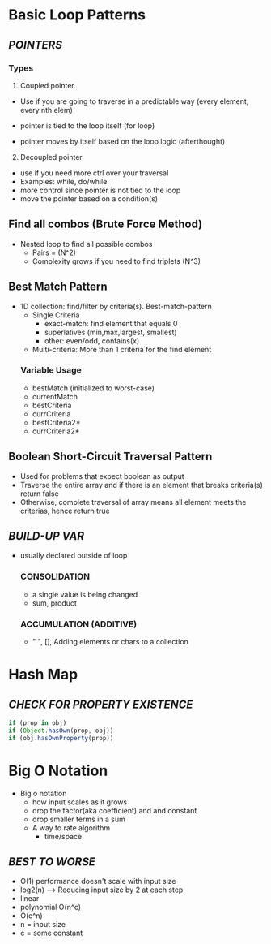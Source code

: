 <!--==================-->
# Basic Loop Patterns
<!--==================-->
## _POINTERS_
  ### Types
1. Coupled pointer.
  - Use if you are going to traverse in a predictable way (every element, every nth elem)

  - pointer is tied to the loop itself (for loop)
  - pointer moves by itself based on the loop logic (afterthought)
2. Decoupled pointer
  - use if you need more ctrl over your traversal
  - Examples: while, do/while
  - more control since pointer is not tied to the loop
  - move the pointer based on a condition(s)

## Find all combos (Brute Force Method)
- Nested loop to find all possible combos
  - Pairs = (N^2)
  - Complexity grows if you need to find triplets (N^3)

## Best Match Pattern
- 1D collection: find/filter by criteria(s). Best-match-pattern
  - Single Criteria
    - exact-match: find element that equals 0
    - superlatives (min,max,largest, smallest)
    - other: even/odd, contains(x)
  - Multi-criteria: More than 1 criteria for the find element
  ### Variable Usage
  - bestMatch (initialized to worst-case)
  - currentMatch
  - bestCriteria
  - currCriteria
  - bestCriteria2*
  - currCriteria2*

## Boolean Short-Circuit Traversal Pattern
- Used for problems that expect boolean as output
- Traverse the entire array and if there is an element that breaks criteria(s) return false
- Otherwise, complete traversal of array means all element meets the criterias, hence return true

## _BUILD-UP VAR_
- usually declared outside of loop

  ### CONSOLIDATION
  - a single value is being changed
  - sum, product

  ### ACCUMULATION (ADDITIVE)
  - " ", [], Adding elements or chars to a collection

<!--==================-->
# Hash Map
<!--==================-->
## _CHECK FOR PROPERTY EXISTENCE_
```js
if (prop in obj)
if (Object.hasOwn(prop, obj))
if (obj.hasOwnProperty(prop))
```

<!--==================-->
# Big O Notation
<!--==================-->
- Big o notation
  - how input scales as it grows
  - drop the factor(aka coefficient) and and constant
  - drop smaller terms in a sum
  - A way to rate algorithm
    - time/space

## _BEST TO WORSE_
- O(1)  performance doesn't scale with input size
- log2(n) --> Reducing input size by 2 at each step
- linear
- polynomial O(n^c)
- O(c^n)
- n = input size
- c = some constant

